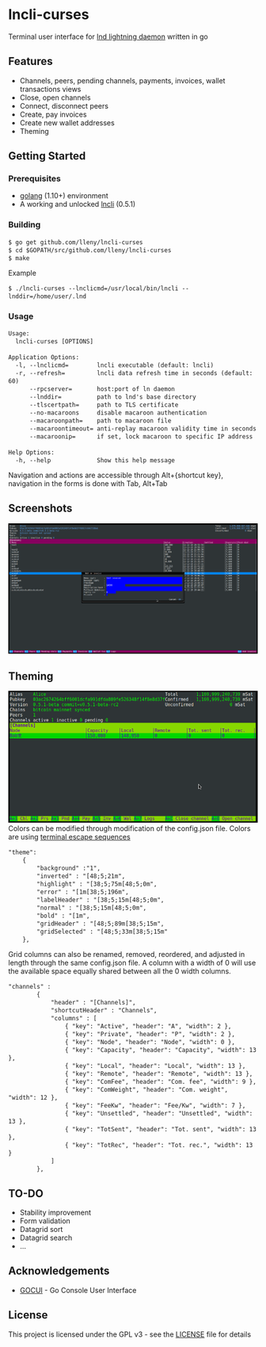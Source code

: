# lncli-curses
Terminal user interface for [lnd lightning daemon](https://github.com/lightningnetwork/lnd) written in go

## Features
- Channels, peers, pending channels, payments, invoices, wallet transactions views
- Close, open channels
- Connect, disconnect peers
- Create, pay invoices
- Create new wallet addresses
- Theming

## Getting Started

### Prerequisites

- [golang](https://golang.org/) (1.10+) environment
- A working and unlocked [lncli](https://github.com/lightningnetwork/lnd) (0.5.1) 

### Building

```
$ go get github.com/lleny/lncli-curses
$ cd $GOPATH/src/github.com/lleny/lncli-curses
$ make
```

Example
```
$ ./lncli-curses --lnclicmd=/usr/local/bin/lncli --lnddir=/home/user/.lnd
```

### Usage

```
Usage:
  lncli-curses [OPTIONS]

Application Options:
  -l, --lnclicmd=        lncli executable (default: lncli)
  -r, --refresh=         lncli data refresh time in seconds (default: 60)
      --rpcserver=       host:port of ln daemon
      --lnddir=          path to lnd's base directory
      --tlscertpath=     path to TLS certificate
      --no-macaroons     disable macaroon authentication
      --macaroonpath=    path to macaroon file
      --macaroontimeout= anti-replay macaroon validity time in seconds
      --macaroonip=      if set, lock macaroon to specific IP address

Help Options:
  -h, --help             Show this help message
```

Navigation and actions are accessible through Alt+{shortcut key}, navigation in the forms is done with Tab, Alt+Tab

## Screenshots
![Add invoice](docs/sc_addinvoice.png)

## Theming
![Small gree theme](docs/sc_small.png)
Colors can be modified through modification of the config.json file. Colors are using [terminal escape sequences](https://misc.flogisoft.com/bash/tip_colors_and_formatting) 
```
"theme":
    {
        "background" :"1",
        "inverted" : "[48;5;21m",
        "highlight" : "[38;5;75m[48;5;0m",
        "error" : "[1m[38;5;196m",
        "labelHeader" : "[38;5;15m[48;5;0m",
        "normal" : "[38;5;15m[48;5;0m",
        "bold" : "[1m",
        "gridHeader" : "[48;5;89m[38;5;15m",
        "gridSelected" : "[48;5;33m[38;5;15m"
    },
```

Grid columns can also be renamed, removed, reordered, and adjusted in length through the same config.json file. A column with a width of 0 will use the available space equally shared between all the 0 width columns.
```
"channels" :
        {
            "header" : "[Channels]",
            "shortcutHeader" : "Channels",
            "columns" : [
                { "key": "Active", "header": "A", "width": 2 },
                { "key": "Private", "header": "P", "width": 2 },
                { "key": "Node", "header": "Node", "width": 0 },
                { "key": "Capacity", "header": "Capacity", "width": 13 },
                { "key": "Local", "header": "Local", "width": 13 },
                { "key": "Remote", "header": "Remote", "width": 13 },
                { "key": "ComFee", "header": "Com. fee", "width": 9 },
                { "key": "ComWeight", "header": "Com. weight", "width": 12 },
                { "key": "FeeKw", "header": "Fee/Kw", "width": 7 },
                { "key": "Unsettled", "header": "Unsettled", "width": 13 },
                { "key": "TotSent", "header": "Tot. sent", "width": 13 },
                { "key": "TotRec", "header": "Tot. rec.", "width": 13 }
            ]
        },
```

## TO-DO
- Stability improvement
- Form validation
- Datagrid sort
- Datagrid search
- ...

## Acknowledgements
 - [GOCUI](https://github.com/jroimartin/gocui) - Go Console User Interface

## License

This project is licensed under the GPL v3 - see the [LICENSE](LICENSE) file for details
